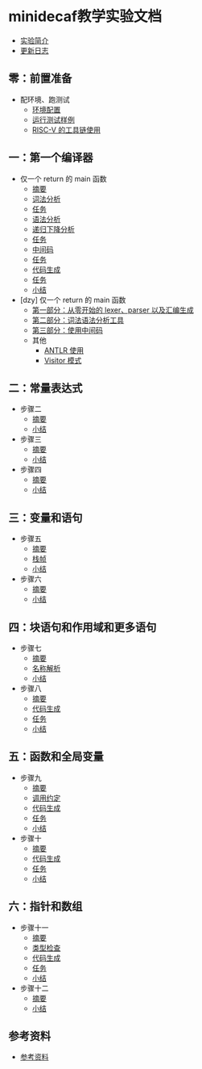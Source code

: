 # minidecaf教学实验文档
* [实验简介](README.md)
* [更新日志](docs/log.md)

## 零：前置准备
* 配环境、跑测试
  * [环境配置](docs/lab0/env.md)
  * [运行测试样例](docs/lab0/testing.md)
  * [RISC-V 的工具链使用](docs/lab0/riscv.md)

## 一：第一个编译器
* 仅一个 return 的 main 函数
  * [摘要](docs/lab1/part0-intro.md)
  * [词法分析](docs/lab1/part1-lex.md)
  * [任务](docs/lab1/part1-1-task.md)
  * [语法分析](docs/lab1/part2-parse.md)
  * [递归下降分析](docs/lab1/part2-1-rdp.md)
  * [任务](docs/lab1/part2-2-task.md)
  * [中间码](docs/lab1/part3-ir.md)
  * [任务](docs/lab1/part3-1-task.md)
  * [代码生成](docs/lab1/part4-codegen.md)
  * [任务](docs/lab1/part4-1-task.md)
  * [小结](docs/lab1/summary.md)
* [dzy] 仅一个 return 的 main 函数
  * [第一部分：从零开始的 lexer、parser 以及汇编生成](docs/lab1alt/part1.md)
  * [第二部分：词法语法分析工具](docs/lab1alt/part2.md)
  * [第三部分：使用中间码](docs/lab1alt/part3.md)
  * 其他
    * [ANTLR 使用](docs/lab1alt/antlr.md)
    * [Visitor 模式](docs/lab1alt/visitor.md)

## 二：常量表达式
* 步骤二
  * [摘要](docs/lab2/part0-intro.md)
  * [小结](docs/lab2/summary.md)
* 步骤三
  * [摘要](docs/lab3/part0-intro.md)
  * [小结](docs/lab3/summary.md)
* 步骤四
  * [摘要](docs/lab4/part0-intro.md)
  * [小结](docs/lab4/summary.md)

## 三：变量和语句
* 步骤五
  * [摘要](docs/lab5/part0-intro.md)
  * [栈帧](docs/lab5/stackframe.md)
  * [小结](docs/lab5/summary.md)
* 步骤六
  * [摘要](docs/lab6/part0-intro.md)
  * [小结](docs/lab6/summary.md)

## 四：块语句和作用域和更多语句
* 步骤七
  * [摘要](docs/lab7/part0-intro.md)
  * [名称解析](docs/lab7/namer.md)
  * [小结](docs/lab7/summary.md)
* 步骤八
  * [摘要](docs/lab8/part0-intro.md)
  * [代码生成](docs/lab8/part4-codegen.md)
  * [任务](docs/lab8/part4-1-task.md)
  * [小结](docs/lab8/summary.md)

## 五：函数和全局变量
* 步骤九
  * [摘要](docs/lab9/part0-intro.md)
  * [调用约定](docs/lab9/part4-1-cconv.md)
  * [代码生成](docs/lab9/part4-2-codegen.md)
  * [任务](docs/lab9/part4-3-task.md)
  * [小结](docs/lab9/summary.md)
* 步骤十
  * [摘要](docs/lab10/part0-intro.md)
  * [代码生成](docs/lab10/part4-codegen.md)
  * [任务](docs/lab10/part4-1-task.md)
  * [小结](docs/lab10/summary.md)

## 六：指针和数组
* 步骤十一
  * [摘要](docs/lab11/part0-intro.md)
  * [类型检查](docs/lab11/typeck.md)
  * [代码生成](docs/lab11/part4-codegen.md)
  * [任务](docs/lab11/part4-1-task.md)
  * [小结](docs/lab11/summary.md)
* 步骤十二
  * [摘要](docs/lab12/part0-intro.md)
  * [小结](docs/lab12/summary.md)

## 参考资料
* [参考资料](REFERENCE.md)
